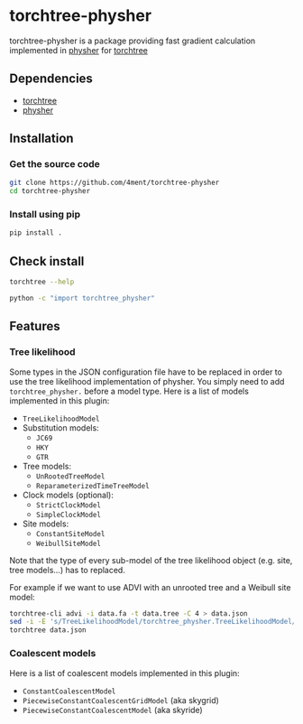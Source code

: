 # torchtree-physher

torchtree-physher is a package providing fast gradient calculation implemented in [physher] for [torchtree]

## Dependencies
 - [torchtree]
 - [physher]

## Installation

### Get the source code
```bash
git clone https://github.com/4ment/torchtree-physher
cd torchtree-physher
```

### Install using pip
```bash
pip install .
```

## Check install

```bash
torchtree --help
```

```bash
python -c "import torchtree_physher"
```

## Features
### Tree likelihood
Some types in the JSON configuration file have to be replaced in order to use the tree likelihood implementation of physher. You simply need to add `torchtree_physher.` before a model type. Here is a list of models implemented in this plugin:

- `TreeLikelihoodModel`
- Substitution models:
  - `JC69`
  - `HKY`
  - `GTR`
- Tree models:
  - `UnRootedTreeModel`
  - `ReparameterizedTimeTreeModel`
- Clock models (optional):
  - `StrictClockModel`
  - `SimpleClockModel`
- Site models:
  - `ConstantSiteModel`
  - `WeibullSiteModel`

Note that the type of every sub-model of the tree likelihood object (e.g. site, tree models...) has to replaced.

For example if we want to use ADVI with an unrooted tree and a Weibull site model:

```bash
torchtree-cli advi -i data.fa -t data.tree -C 4 > data.json
sed -i -E 's/TreeLikelihoodModel/torchtree_physher.TreeLikelihoodModel/; s/UnRootedTreeModel/torchtree_physher.UnRootedTreeModel/; s/WeibullSiteModel/torchtree_physher.WeibullSiteModel/' data.json
torchtree data.json
```

### Coalescent models
Here is a list of coalescent models implemented in this plugin:

- `ConstantCoalescentModel`
- `PiecewiseConstantCoalescentGridModel` (aka skygrid)
- `PiecewiseConstantCoalescentModel` (aka skyride)

[torchtree]: https://github.com/4ment/torchtree
[physher]: https://github.com/4ment/physher
